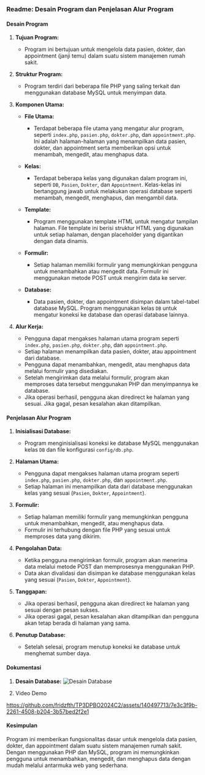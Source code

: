 ### Readme: Desain Program dan Penjelasan Alur Program

#### Desain Program

1. **Tujuan Program:**
    - Program ini bertujuan untuk mengelola data pasien, dokter, dan appointment (janji temu) dalam suatu sistem manajemen rumah sakit.

2. **Struktur Program:**
    - Program terdiri dari beberapa file PHP yang saling terkait dan menggunakan database MySQL untuk menyimpan data.

3. **Komponen Utama:**
    - **File Utama:**
        - Terdapat beberapa file utama yang mengatur alur program, seperti `index.php`, `pasien.php`, `dokter.php`, dan `appointment.php`. Ini adalah halaman-halaman yang menampilkan data pasien, dokter, dan appointment serta memberikan opsi untuk menambah, mengedit, atau menghapus data.

    - **Kelas:**
        - Terdapat beberapa kelas yang digunakan dalam program ini, seperti `DB`, `Pasien`, `Dokter`, dan `Appointment`. Kelas-kelas ini bertanggung jawab untuk melakukan operasi database seperti menambah, mengedit, menghapus, dan mengambil data.

    - **Template:**
        - Program menggunakan template HTML untuk mengatur tampilan halaman. File template ini berisi struktur HTML yang digunakan untuk setiap halaman, dengan placeholder yang digantikan dengan data dinamis.

    - **Formulir:**
        - Setiap halaman memiliki formulir yang memungkinkan pengguna untuk menambahkan atau mengedit data. Formulir ini menggunakan metode POST untuk mengirim data ke server.

    - **Database:**
        - Data pasien, dokter, dan appointment disimpan dalam tabel-tabel database MySQL. Program menggunakan kelas `DB` untuk mengatur koneksi ke database dan operasi database lainnya.

4. **Alur Kerja:**
    - Pengguna dapat mengakses halaman utama program seperti `index.php`, `pasien.php`, `dokter.php`, dan `appointment.php`.
    - Setiap halaman menampilkan data pasien, dokter, atau appointment dari database.
    - Pengguna dapat menambahkan, mengedit, atau menghapus data melalui formulir yang disediakan.
    - Setelah mengirimkan data melalui formulir, program akan memproses data tersebut menggunakan PHP dan menyimpannya ke database.
    - Jika operasi berhasil, pengguna akan diredirect ke halaman yang sesuai. Jika gagal, pesan kesalahan akan ditampilkan.

#### Penjelasan Alur Program

1. **Inisialisasi Database:**
    - Program menginisialisasi koneksi ke database MySQL menggunakan kelas `DB` dan file konfigurasi `config/db.php`.

2. **Halaman Utama:**
    - Pengguna dapat mengakses halaman utama program seperti `index.php`, `pasien.php`, `dokter.php`, dan `appointment.php`.
    - Setiap halaman ini menampilkan data dari database menggunakan kelas yang sesuai (`Pasien`, `Dokter`, `Appointment`).

3. **Formulir:**
    - Setiap halaman memiliki formulir yang memungkinkan pengguna untuk menambahkan, mengedit, atau menghapus data.
    - Formulir ini terhubung dengan file PHP yang sesuai untuk memproses data yang dikirim.

4. **Pengolahan Data:**
    - Ketika pengguna mengirimkan formulir, program akan menerima data melalui metode POST dan memprosesnya menggunakan PHP.
    - Data akan divalidasi dan disimpan ke database menggunakan kelas yang sesuai (`Pasien`, `Dokter`, `Appointment`).

5. **Tanggapan:**
    - Jika operasi berhasil, pengguna akan diredirect ke halaman yang sesuai dengan pesan sukses.
    - Jika operasi gagal, pesan kesalahan akan ditampilkan dan pengguna akan tetap berada di halaman yang sama.

6. **Penutup Database:**
    - Setelah selesai, program menutup koneksi ke database untuk menghemat sumber daya.


#### Dokumentasi

1. **Desain Database:**
    ![Desain Database](https://github.com/fridzfth/TP3DPBO2024C2/assets/140497713/1c1feba1-191d-44d5-9517-75f6735391a1)

2. Video Demo

https://github.com/fridzfth/TP3DPBO2024C2/assets/140497713/7e3c3f9b-2261-4508-b204-3b57bed2f2e1


#### Kesimpulan

Program ini memberikan fungsionalitas dasar untuk mengelola data pasien, dokter, dan appointment dalam suatu sistem manajemen rumah sakit. Dengan menggunakan PHP dan MySQL, program ini memungkinkan pengguna untuk menambahkan, mengedit, dan menghapus data dengan mudah melalui antarmuka web yang sederhana.
